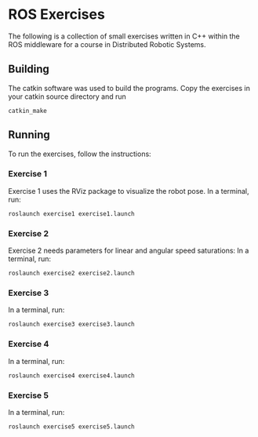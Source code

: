 # ROS Exercises
The following is a collection of small exercises written in C++ within the ROS middleware for a course in Distributed Robotic Systems.

## Building
The catkin software was used to build the programs. Copy the exercises in your catkin source directory and run
```
catkin_make 
```
## Running
To run the exercises, follow the instructions:

### Exercise 1
Exercise 1 uses the RViz package to visualize the robot pose.
In a terminal, run:
``` 
roslaunch exercise1 exercise1.launch
```
### Exercise 2
Exercise 2 needs parameters for linear and angular speed saturations: 
In a terminal, run:
```
roslaunch exercise2 exercise2.launch
```
### Exercise 3
In a terminal, run:
``` 
roslaunch exercise3 exercise3.launch
```
### Exercise 4
In a terminal, run:
```
roslaunch exercise4 exercise4.launch
```
### Exercise 5
In a terminal, run:
```
roslaunch exercise5 exercise5.launch
```